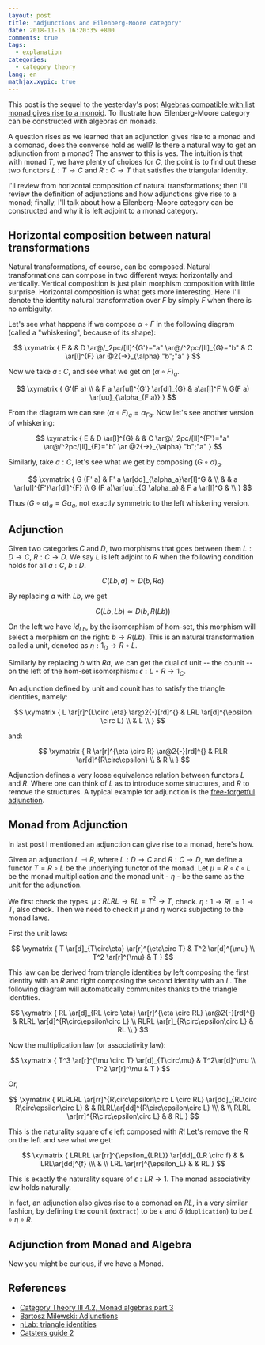 ```yaml
---
layout: post
title: "Adjunctions and Eilenberg-Moore category"
date: 2018-11-16 16:20:35 +800
comments: true
tags:
  - explanation
categories:
  - category theory
lang: en
mathjax.xypic: true
---
```


This post is the sequel to the yesterday's post [Algebras compatible with list
monad gives rise to a monoid](/blog/algebras-in-list-monad). To illustrate how
Eilenberg-Moore category can be constructed with algebras on monads.

A question rises as we learned that an adjunction gives rise to a monad and a
comonad, does the converse hold as well? Is there a natural way to get an
adjunction from a monad? The answer to this is yes. The intuition is that with
monad $T$, we have plenty of choices for $C$, the point is to find out these two
functors $L:T\to C$ and $R:C\to T$ that satisfies the triangular identity.

I'll review from horizontal composition of natural transformations; then I'll
review the definition of adjunctions and how adjunctions give rise to a monad;
finally, I'll talk about how a Eilenberg-Moore category can be constructed and
why it is left adjoint to a monad category.

## Horizontal composition between natural transformations

Natural transformations, of course, can be composed. Natural transformations can
compose in two different ways: horizontally and vertically. Vertical composition
is just plain morphism composition with little surprise. Horizontal composition
is what gets more interesting. Here I'll denote the identity natural
transformation over $F$ by simply $F$ when there is no ambiguity.

Let's see what happens if we compose $\alpha\circ F$ in the following diagram
(called a "whiskering", because of its shape):

$$
\xymatrix {
E & & D \ar@/_2pc/[ll]^{G'}="a" \ar@/^2pc/[ll]_{G}="b" & C \ar[l]^{F}
\ar @2{->}_{\alpha} "b";"a"
}
$$

Now we take $a:C$, and see what we get on $(\alpha \circ F)_a$.

$$
\xymatrix {
G'(F a)  \\
& F a \ar[ul]^{G'} \ar[dl]_{G} & a\ar[l]^F \\
G(F a) \ar[uu]_{\alpha_{F a}}
}
$$

From the diagram we can see $(\alpha \circ F)_a = \alpha_{F a}$. Now let's see
another version of whiskering:

$$
\xymatrix {
E & D \ar[l]^{G} & & C \ar@/_2pc/[ll]^{F'}="a" \ar@/^2pc/[ll]_{F}="b"
\ar @2{->}_{\alpha} "b";"a"
}
$$

Similarly, take $a: C$, let's see what we get by composing $(G \circ \alpha)_a$.

$$
\xymatrix {
G (F' a) & F' a \ar[dd]_{\alpha_a}\ar[l]^G & \\
& & a \ar[ul]^{F'}\ar[dl]^{F} \\
G (F a)\ar[uu]_{G \alpha_a} & F a \ar[l]^G & \\
}
$$

Thus $(G\circ \alpha)_a = G \alpha_a$, not exactly symmetric to the left
whiskering version.

## Adjunction

Given two categories $C$ and $D$, two morphisms that goes between them $L: D\to
C$, $R: C\to D$. We say $L$ is left adjoint to $R$ when the following condition
holds for all $a:C$, $b:D$.

$$C(L b, a) \simeq D(b, R a)$$

By replacing $a$ with $L b$, we get

$$C(L b, L b) \simeq D(b, R(L b))$$

On the left we have $id_{L b}$, by the isomorphism of hom-set, this morphism
will select a morphism on the right: $b \to R (L b)$. This is an natural
transformation called a unit, denoted as $\eta: 1_D \to R\circ L$.

Similarly by replacing $b$ with $R a$, we can get the dual of unit -- the counit
-- on the left of the hom-set isomorphism: $\epsilon: L \circ R \to 1_C$.

An adjunction defined by unit and counit has to satisfy the triangle identities,
namely:

$$
\xymatrix {
L \ar[r]^{L\circ \eta} \ar@2{-}[rd]^{} & LRL \ar[d]^{\epsilon \circ L} \\
& L \\
}
$$

and:

$$
\xymatrix {
R \ar[r]^{\eta \circ R} \ar@2{-}[rd]^{} & RLR \ar[d]^{R\circ\epsilon} \\
& R \\
}
$$

Adjunction defines a very loose equivalence relation between functors $L$ and
$R$. Where one can think of $L$ as to introduce some structures, and $R$ to
remove the structures. A typical example for adjunction is the [free-forgetful
adjunction](https://ncatlab.org/nlab/show/free-forgetful+adjunction).

## Monad from Adjunction

In last post I mentioned an adjunction can give rise to a monad, here's how.

Given an adjunction $L \dashv R$, where $L: D\to C$ and $R: C\to D$, we define a
functor $T = R \circ L$ be the underlying functor of the monad. Let $\mu = R
\circ \epsilon \circ L$ be the monad multiplication and the monad unit -
$\eta$ - be the same as the unit for the adjunction.

We first check the types. $\mu: RLRL \to RL = T^2 \to T$, check. $\eta: 1 \to RL
= 1 \to T$, also check. Then we need to check if $\mu$ and $\eta$ works
subjecting to the monad laws.

First the unit laws:

$$
\xymatrix {
T \ar[d]_{T\circ\eta} \ar[r]^{\eta\circ T} & T^2 \ar[d]^{\mu} \\
T^2 \ar[r]^{\mu} & T
}
$$

This law can be derived from triangle identities by left composing the first
identity with an $R$ and right composing the second identity with an $L$. The
following diagram will automatically communites thanks to the triangle
identities.

$$
\xymatrix {
RL \ar[d]_{RL \circ \eta} \ar[r]^{\eta \circ RL} \ar@2{-}[rd]^{} & RLRL \ar[d]^{R\circ\epsilon\circ L} \\
RLRL \ar[r]_{R\circ\epsilon\circ L} & RL \\
}
$$

Now the multiplication law (or associativity law):

$$
\xymatrix {
T^3 \ar[r]^{\mu \circ T} \ar[d]_{T\circ\mu} & T^2\ar[d]^\mu \\
T^2 \ar[r]^\mu & T
}
$$

Or,

$$
\xymatrix {
RLRLRL \ar[rr]^{R\circ\epsilon\circ L \circ RL} \ar[dd]_{RL\circ R\circ\epsilon\circ L} & & RLRL\ar[dd]^{R\circ\epsilon\circ L} \\\
& \\
RLRL \ar[rr]^{R\circ\epsilon\circ L} & & RL
}
$$

This is the naturality square of $\epsilon$ left composed with $R$! Let's remove
the $R$ on the left and see what we get:

$$
\xymatrix {
LRLRL \ar[rr]^{\epsilon_{LRL}} \ar[dd]_{LR \circ f} & & LRL\ar[dd]^{f} \\\
& \\
LRL \ar[rr]^{\epsilon_L} & & RL
}
$$

This is exactly the naturality square of $\epsilon: LR\to1$. The monad
associativity law holds naturally.

In fact, an adjunction also gives rise to a comonad on $RL$, in a very similar
fashion, by defining the counit (`extract`) to be $\epsilon$ and $\delta$
(`duplication`) to be $L\circ\eta\circ R$.

## Adjunction from Monad and Algebra

Now you might be curious, if we have a Monad.


## References

- [Category Theory III 4.2, Monad algebras part 3](https://www.youtube.com/watch?v=9f8PumwS2gU)
- [Bartosz Milewski: Adjunctions](https://bartoszmilewski.com/2016/04/18/adjunctions/)
- [nLab: triangle identities](https://ncatlab.org/nlab/show/triangle+identities)
- [Catsters guide 2](https://byorgey.wordpress.com/catsters-guide-2/#adjunctions-part-1)
